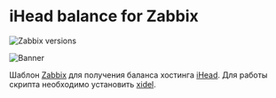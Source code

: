 # iHead balance for Zabbix

![Zabbix versions](https://img.shields.io/badge/Zabbix_versions-5.0-green.svg?style=flat)

![Banner]()

Шаблон [Zabbix](https://www.zabbix.com/) для получения баланса хостинга [iHead](https://ihead.ru/). Для работы скрипта необходимо установить [xidel](https://www.videlibri.de/xidel.html#downloads).
